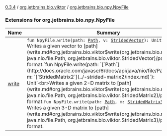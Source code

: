 [0.3.4](../../index.md) / [org.jetbrains.bio.viktor](../index.md) / [org.jetbrains.bio.npy.NpyFile](.)

### Extensions for org.jetbrains.bio.npy.NpyFile

| Name | Summary |
|---|---|
| [write](write.md) | `fun NpyFile.write(path: `[`Path`](http://docs.oracle.com/javase/6/docs/api/java/nio/file/Path.html)`, v: `[`StridedVector`](../-strided-vector/index.md)`): Unit`<br>Writes a given vector to [path](write.md#org.jetbrains.bio.viktor$write(org.jetbrains.bio.npy.NpyFile, java.nio.file.Path, org.jetbrains.bio.viktor.StridedVector)/path) in NPY format.`fun NpyFile.write(path: `[`Path`](http://docs.oracle.com/javase/6/docs/api/java/nio/file/Path.html)`, m: `[`StridedMatrix2`](../-strided-matrix2/index.md)`): Unit`<br>Writes a given 2-D matrix to [path](write.md#org.jetbrains.bio.viktor$write(org.jetbrains.bio.npy.NpyFile, java.nio.file.Path, org.jetbrains.bio.viktor.StridedMatrix2)/path) in NPY format.`fun NpyFile.write(path: `[`Path`](http://docs.oracle.com/javase/6/docs/api/java/nio/file/Path.html)`, m: `[`StridedMatrix3`](../-strided-matrix3/index.md)`): Unit`<br>Writes a given 3-D matrix to [path](write.md#org.jetbrains.bio.viktor$write(org.jetbrains.bio.npy.NpyFile, java.nio.file.Path, org.jetbrains.bio.viktor.StridedMatrix3)/path) in NPY format. |

